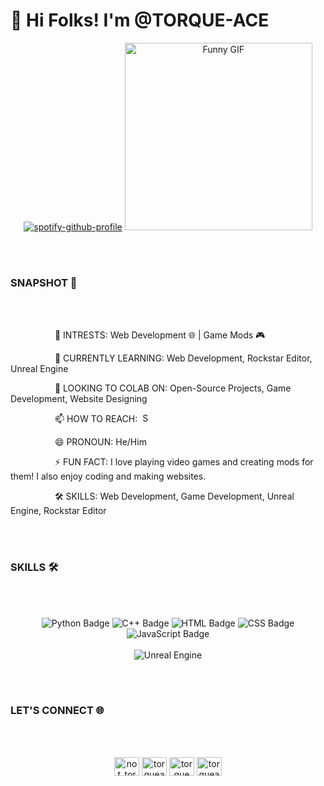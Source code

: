 # 👋 Hi Folks! I'm @TORQUE-ACE

<div align="center"
    
[![spotify-github-profile](https://spotify-github-profile.kittinanx.com/api/view?uid=312bdbhb6k6yyeshdpbqomaugm2q&cover_image=true&theme=novatorem&show_offline=false&background_color=050505&interchange=false&bar_color=ff0000&bar_color_cover=false)](https://open.spotify.com/user/312bdbhb6k6yyeshdpbqomaugm2q)
<img src="https://i.giphy.com/media/v1.Y2lkPTc5MGI3NjExcnR5OGdncDNraHBvbHV1MzYwaHllZzUyenJ2Y3BrOTdjdDBlbG0xaCZlcD12MV9pbnRlcm5hbF9naWZfYnlfaWQmY3Q9Zw/ELpbkVBwEHcYp5yiQx/giphy.gif" width="300px" alt="Funny GIF">

</div>

<br></br>
<h3>SNAPSHOT 🚀</h3>
<br></br>

  <p>&nbsp;&nbsp;&nbsp;&nbsp;&nbsp;&nbsp;&nbsp;&nbsp;&nbsp;&nbsp;&nbsp;&nbsp;&nbsp;&nbsp;&nbsp;&nbsp;&nbsp;&nbsp;👀 INTRESTS: Web Development 🌐 | Game Mods 🎮</p>
  <p>&nbsp;&nbsp;&nbsp;&nbsp;&nbsp;&nbsp;&nbsp;&nbsp;&nbsp;&nbsp;&nbsp;&nbsp;&nbsp;&nbsp;&nbsp;&nbsp;&nbsp;&nbsp;🌱 CURRENTLY LEARNING: Web Development, Rockstar Editor, Unreal Engine</p>
  <p>&nbsp;&nbsp;&nbsp;&nbsp;&nbsp;&nbsp;&nbsp;&nbsp;&nbsp;&nbsp;&nbsp;&nbsp;&nbsp;&nbsp;&nbsp;&nbsp;&nbsp;&nbsp;💞️ LOOKING TO COLAB ON: Open-Source Projects, Game Development, Website Designing</p>
  <p>&nbsp;&nbsp;&nbsp;&nbsp;&nbsp;&nbsp;&nbsp;&nbsp;&nbsp;&nbsp;&nbsp;&nbsp;&nbsp;&nbsp;&nbsp;&nbsp;&nbsp;&nbsp;📫 HOW TO REACH:&nbsp; <a href="https://github.com/TORQUE-ACE"> <img  src="https://static-00.iconduck.com/assets.00/github-icon-1024x994-4h5sdmko.png" width="15" height="15" alt="Scaled Image"> </a> </p>
  <p>&nbsp;&nbsp;&nbsp;&nbsp;&nbsp;&nbsp;&nbsp;&nbsp;&nbsp;&nbsp;&nbsp;&nbsp;&nbsp;&nbsp;&nbsp;&nbsp;&nbsp;&nbsp;😄 PRONOUN: He/Him</p>
  <p>&nbsp;&nbsp;&nbsp;&nbsp;&nbsp;&nbsp;&nbsp;&nbsp;&nbsp;&nbsp;&nbsp;&nbsp;&nbsp;&nbsp;&nbsp;&nbsp;&nbsp;&nbsp;⚡ FUN FACT: I love playing video games and creating mods for them! I also enjoy coding and making websites.</p>
  <p>&nbsp;&nbsp;&nbsp;&nbsp;&nbsp;&nbsp;&nbsp;&nbsp;&nbsp;&nbsp;&nbsp;&nbsp;&nbsp;&nbsp;&nbsp;&nbsp;&nbsp;&nbsp;🛠️ SKILLS: Web Development, Game Development, Unreal Engine, Rockstar Editor</p>
    
<br></br>
<h3>SKILLS 🛠️</h3>
<br></br>

<div align="center">

![Python Badge](https://img.shields.io/badge/Python-3776AB?style=flat-square&logo=python&logoColor=ffffff)
![C++ Badge](https://img.shields.io/badge/C%2B%2B-00599C?style=flat-square&logo=c%2B%2B&logoColor=ffffff)
![HTML Badge](https://img.shields.io/badge/HTML-5C8F5C?style=flat-square&logo=html5&logoColor=ffffff)
![CSS Badge](https://img.shields.io/badge/CSS-4A8EED?style=flat-square&logo=css3&logoColor=ffffff)
![JavaScript Badge](https://img.shields.io/badge/JavaScript-F7DF1E?style=flat-square&logo=javascript&logoColor=000000)
<br></br>
![Unreal Engine](https://img.shields.io/badge/Unreal%20Engine-313131?style=for-the-badge&logo=unreal-engine&logoColor=white)

</div>

<br></br>
<h3>LET'S CONNECT 🌐</h3>
<br></br>

<div align="center">
  
 <a href="https://instagram.com/not_torque_ace" target="blank"><img align="center" src="https://raw.githubusercontent.com/rahuldkjain/github-profile-readme-generator/master/src/images/icons/Social/instagram.svg" alt="not_torque_ace" height="30" width="40" /></a>
 <a href="https://www.youtube.com/@TorqueAce" target="blank"><img align="center" src="https://raw.githubusercontent.com/rahuldkjain/github-profile-readme-generator/master/src/images/icons/Social/youtube.svg" alt="torqueace" height="30" width="40" /></a>
 <a href="https://linkedin.com/in/torque-ace-951700328/" target="blank"><img align="center" src="https://raw.githubusercontent.com/rahuldkjain/github-profile-readme-generator/master/src/images/icons/Social/linked-in-alt.svg" alt="torque ace" height="30" width="40" /></a>
 <a href="https://www.hackerrank.com/torqueace" target="blank"><img align="center" src="https://raw.githubusercontent.com/rahuldkjain/github-profile-readme-generator/master/src/images/icons/Social/hackerrank.svg" alt="torqueace" height="30" width="40" /></a>

</div>



